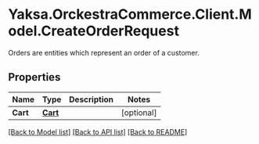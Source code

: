 # Yaksa.OrckestraCommerce.Client.Model.CreateOrderRequest
Orders are entities which represent an order of a customer.

## Properties

Name | Type | Description | Notes
------------ | ------------- | ------------- | -------------
**Cart** | [**Cart**](Cart.md) |  | [optional] 

[[Back to Model list]](../README.md#documentation-for-models) [[Back to API list]](../README.md#documentation-for-api-endpoints) [[Back to README]](../README.md)

